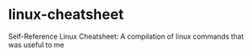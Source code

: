 # linux-cheatsheet
Self-Reference Linux Cheatsheet: A compilation of linux commands that was useful to me
